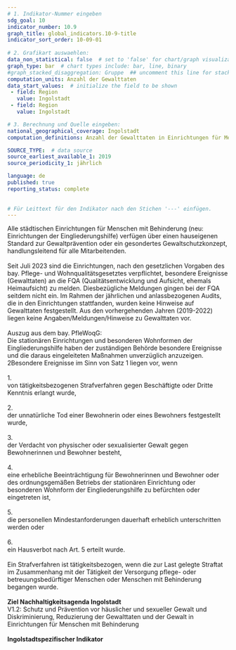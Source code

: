 ```yaml
---
# 1. Indikator-Nummer eingeben 
sdg_goal: 10 
indicator_number: 10.9
graph_title: global_indicators.10-9-title
indicator_sort_order: 10-09-01
 
# 2. Grafikart auswaehlen: 
data_non_statistical: false  # set to 'false' for chart/graph visualization 
graph_type: bar  # chart types include: bar, line, binary 
#graph_stacked_disaggregation: Gruppe  ## uncomment this line for stacked bars. eplace 'Geschlecht' with the field of aggregation. 
computation_units: Anzahl der Gewalttaten 
data_start_values:  # initialize the field to be shown  
 - field: Region
   value: Ingolstadt 
 - field: Region
   value: Ingolstadt 

# 3. Berechnung und Quelle eingeben: 
national_geographical_coverage: Ingolstadt 
computation_definitions: Anzahl der Gewalttaten in Einrichtungen für Menschen mit Behinderungen

SOURCE_TYPE:  # data source  
source_earliest_available_1: 2019
source_periodicity_1: jährlich

language: de   
published: true 
reporting_status: complete
 
 
# Für Leittext für den Indikator nach den Stichen '---' einfügen. 
---
```

Alle städtischen Einrichtungen für Menschen mit Behinderung (neu: Einrichtungen der Eingliederungshilfe) verfügen über einen hauseigenen Standard zur Gewaltprävention oder ein gesondertes Gewaltschutzkonzept, handlungsleitend für alle Mitarbeitenden.<br>
<br>
Seit Juli 2023 sind die Einrichtungen, nach den gesetzlichen Vorgaben des bay. Pflege- und Wohnqualitätsgesetztes verpflichtet, besondere Ereignisse (Gewalttaten) an die FQA (Qualitätsentwicklung und Aufsicht, ehemals Heimaufsicht) zu melden. Diesbezügliche Meldungen gingen bei der FQA seitdem nicht ein. Im Rahmen der jährlichen und anlassbezogenen Audits, die in den Einrichtungen stattfanden, wurden keine Hinweise auf Gewalttaten festgestellt. Aus den vorhergehenden Jahren (2019-2022) liegen keine Angaben/Meldungen/Hinweise zu Gewalttaten vor.<br>
<br>
Auszug aus dem bay. PfleWoqG:<br>
Die stationären Einrichtungen und besonderen Wohnformen der Eingliederungshilfe haben der zuständigen Behörde besondere Ereignisse und die daraus eingeleiteten Maßnahmen unverzüglich anzuzeigen. 2Besondere Ereignisse im Sinn von Satz 1 liegen vor, wenn<br>
<br>
1.<br>
von tätigkeitsbezogenen Strafverfahren gegen Beschäftigte oder Dritte Kenntnis erlangt wurde,<br>
<br>
2.<br>
der unnatürliche Tod einer Bewohnerin oder eines Bewohners festgestellt wurde,<br>
<br>
3.<br>
der Verdacht von physischer oder sexualisierter Gewalt gegen Bewohnerinnen und Bewohner besteht,<br>
<br>
4.<br>
eine erhebliche Beeinträchtigung für Bewohnerinnen und Bewohner oder des ordnungsgemäßen Betriebs der stationären Einrichtung oder besonderen Wohnform der Eingliederungshilfe zu befürchten oder eingetreten ist,<br>
<br>
5.<br>
die personellen Mindestanforderungen dauerhaft erheblich unterschritten werden oder<br>
<br>
6.<br>
ein Hausverbot nach Art. 5 erteilt wurde.<br>
<br>
Ein Strafverfahren ist tätigkeitsbezogen, wenn die zur Last gelegte Straftat im Zusammenhang mit der Tätigkeit der Versorgung pflege- oder betreuungsbedürftiger Menschen oder Menschen mit Behinderung begangen wurde.<br>
<br>
<b>Ziel Nachhaltigkeitsagenda Ingolstadt</b><br>
V1.2: Schutz und Prävention vor häuslicher und sexueller Gewalt und Diskriminierung, Reduzierung der Gewalttaten und der Gewalt in Einrichtungen für Menschen mit Behinderung<br>
<br>
<b>Ingolstadtspezifischer Indikator</b>
